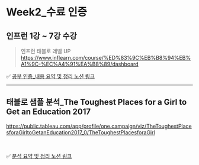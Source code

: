 # Week2_수료 인증 

## 인프런 1강 ~ 7강 수강

> 인프런 태블로 레벨 UP 
> <br />
> https://www.inflearn.com/course/%ED%83%9C%EB%B8%94%EB%A1%9C-%EC%A4%91%EA%B8%89/dashboard


✅ [공부 인증_내용 요약 및 정리 노션 링크](https://alsoyeon21.notion.site/2-1c2c9ac961f64623b6e72c811fe5e2c3)

---
## 태블로 샘플 분석_The Toughest Places for a Girl to Get an Education 2017

https://public.tableau.com/app/profile/one.campaign/viz/TheToughestPlacesforaGirltoGetanEducation2017_0/TheToughestPlacesforaGirl

<br />

✅ [분석 요약 및 정리 노션 링크](https://alsoyeon21.notion.site/2-7185df3cbb634546843a5d95901e5660)
